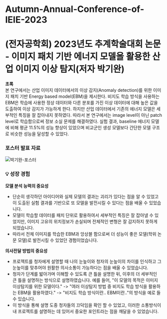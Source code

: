 # Autumn-Annual-Conference-of-IEIE-2023
  
# (전자공학회) 2023년도 추계학술대회 논문 - 이미지 패치 기반 에너지 모델을 활용한 산업 이미지 이상 탐지(저자 박기완)
  
**초록**  
본 연구에서는 산업 이미지 데이터에서의 이상 감지(Anomaly detection)를 위한 이미지 패치 기반 Energy based model(EBM)을 제시한다. 비지도 학습 방식을 사용하는 EBM은 학습에 사용한 정상 데이터와 다른 분포를 가진 이상 데이터에 대해 높은 값을 도출하여 이상 감지가 가능하게 한다. 하지만 산업 데이터에서 기존의 에너지 모델은 세부적인 특징을 잘 잡아내지 못하였다. 따라서 본 연구에서는 image level이 아닌 patch level로 학습함으로써 정보 소실 문제를 해결하였다. 실험 결과, baseline 에너지 모델에 비해 평균 11.5%의 성능 향상이 있었으며 비교군인 생성 모델보다 간단한 모델 구조로 비슷한 성능을 달성할 수 있었다.
  
### 포스터 발표 자료  
![박기완-포스터](https://github.com/rldhks0543/Master_Thesis_-_Industrial-Image-Anomaly-Detection-Using-Image-Patch-based-Energy-Based-Model/assets/114603826/bd031978-0888-4e90-93f7-bbc598eb1fcb)

### 💡 성장 경험

**모델 분석 능력의 중요성**

- 단순히 생각하던 아이디어와 실제 모델의 결과는 괴리가 있다는 점을 알 수 있었고 이 도출된 실험 결과를 기반으로 또 모델을 발전시킬 수 있다는 점을 배울 수 있었습니다.
- 모델이 학습할 데이터를 패치 단위로 활용하여서 세부적인 특징은 잘 잡아낼 수 있었지만, 이미지 고유의 위치정보가 손실되며 전체적인 변형은 잘 감지하지 못하게 되었습니다.
- 따라서 전체 이미지를 학습한 EBM과 앙상블 함으로써 더 성능이 좋은 모델(학위 논문 모델)로 발전시킬 수 있었던 경험이었습니다.

**의사전달 방법의 중요성**

- 프로젝트를 청자에게 설명할 때 나의 눈높이와 청자의 눈높이의 차이를 인식하고 그 눈높이를 맞추어야 원활한 의사소통이 가능하다는 점을 배울 수 있었습니다.
- 청자가 단계를 밟아가며 이해할 수 있도록 큰 틀을 설명한 뒤, 이후의 더 세부적인 큰 틀을 설명하는 방식으로 설명하였습니다. 예를 들어, "이 모델의 목적은 이미지 이상탐지를 위한 모델이다." -> "여러 이상탐지 방법 중 비지도 학습 방식을 활용하는 EBM을 활용하였다." -> "비지도 학습 방식이란.. EBM이란.."의 방식을 예로 들 수 있습니다.
- 이 방식을 통해 설명 도중 청자들의 끄덕임을 확인 할 수 있었고, 이러한 소통방식이 내 프로젝트를 설명하는 데 있어서 중요한 포인트라는 점을 깨달을 수 있었습니다.
